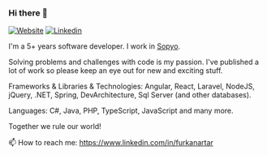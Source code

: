 ### Hi there 👋
[![Website](https://www.furkanartar.dev/assets/img/favicon-16x16.png)](https://www.furkanartar.dev/)
[![Linkedin](https://img.shields.io/badge/-LinkedIn-blue?style=flat&logo=Linkedin&logoColor=white)](https://www.linkedin.com/in/furkanartar/)

I'm a 5+ years software developer. I work in [Sopyo](https://www.sopyo.com/).

Solving problems and challenges with code is my passion. I've published a lot of work so please keep an eye out for new and exciting stuff.

Frameworks & Libraries & Technologies: Angular, React, Laravel, NodeJS, jQuery, .NET, Spring, DevArchitecture, Sql Server (and other databases).

Languages: C#, Java, PHP, TypeScript, JavaScript and many more.
 
Together we rule our world!

📫 How to reach me: https://www.linkedin.com/in/furkanartar
